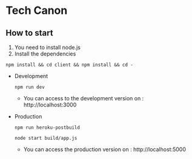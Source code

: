 # Tech Canon

## How to start
1. You need to install node.js
2. Install the dependencies
```
npm install && cd client && npm install && cd -
```
- Development
  ```
  npm run dev
  ```
  - You can access to the development version on : http://localhost:3000
  
- Production
  ```
  npm run heroku-postbuild
  ```
  ```
  node start build/app.js
  ```
  - You can access the production version on : http://localhost:5000

